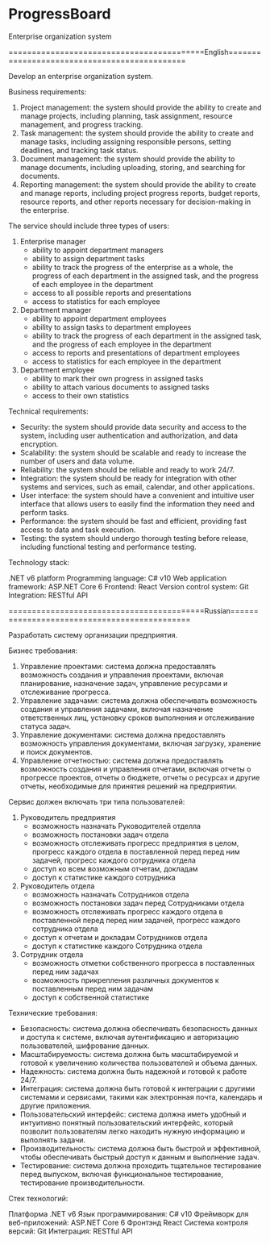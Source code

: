 # ProgressBoard
Enterprise organization system

==========================================English=============================================

Develop an enterprise organization system.

Business requirements:

1) Project management: the system should provide the ability to create and manage projects, including planning, task assignment, resource management, and progress tracking.
2) Task management: the system should provide the ability to create and manage tasks, including assigning responsible persons, setting deadlines, and tracking task status.
3) Document management: the system should provide the ability to manage documents, including uploading, storing, and searching for documents.
4) Reporting management: the system should provide the ability to create and manage reports, including project progress reports, budget reports, resource reports, and other reports necessary for decision-making in the enterprise.

The service should include three types of users:
1) Enterprise manager
	- ability to appoint department managers
	- ability to assign department tasks
	- ability to track the progress of the enterprise as a whole, the progress of each department in the assigned task, and the progress of each employee in the department
	- access to all possible reports and presentations
	- access to statistics for each employee
2) Department manager
	- ability to appoint department employees
	- ability to assign tasks to department employees
	- ability to track the progress of each department in the assigned task, and the progress of each employee in the department
	- access to reports and presentations of department employees
	- access to statistics for each employee in the department
3) Department employee
	- ability to mark their own progress in assigned tasks
	- ability to attach various documents to assigned tasks
	- access to their own statistics

Technical requirements:

 - Security: the system should provide data security and access to the system, including user authentication and authorization, and data encryption.
 - Scalability: the system should be scalable and ready to increase the number of users and data volume.
 - Reliability: the system should be reliable and ready to work 24/7.
 - Integration: the system should be ready for integration with other systems and services, such as email, calendar, and other applications.
 - User interface: the system should have a convenient and intuitive user interface that allows users to easily find the information they need and perform tasks.
 - Performance: the system should be fast and efficient, providing fast access to data and task execution.
 - Testing: the system should undergo thorough testing before release, including functional testing and performance testing.

Technology stack:

.NET v6 platform
Programming language: C# v10
Web application framework: ASP.NET Core 6
Frontend: React
Version control system: Git
Integration: RESTful API

==========================================Russian=============================================

Разработать систему организации предприятия.

Бизнес требования:

1) Управление проектами: система должна предоставлять возможность создания и управления проектами, включая планирование, назначение задач, управление ресурсами и отслеживание прогресса.
2) Управление задачами: система должна обеспечивать возможность создания и управления задачами, включая назначение ответственных лиц, установку сроков выполнения и отслеживание статуса задач. 
3) Управление документами: система должна предоставлять возможность управления документами, включая загрузку, хранение и поиск документов. 
4) Управление отчетностью: система должна предоставлять возможность создания и управления отчетами, включая отчеты о прогрессе проектов, отчеты о бюджете, отчеты о ресурсах и другие отчеты, необходимые для принятия решений на предприятии.

Сервис должен включать три типа пользователей: 
1) Руководитель предприятия 
	- возможность назначать Руководителей отделла 
	- возможность постановки задач отдела
	- возможность отслеживать прогресс предприятия в целом, прогресс каждого отдела в поставленной перед перед ним задачей, прогресс каждого сотрудника отдела
	- доступ ко всем возможным отчетам, докладам
	- доступ к статистике каждого сотрудника
2) Руководитель отдела
	- возможность назначать Сотрудников отдела
	- возможность постановки задач перед Сотрудниками отдела
	- возможность отслеживать прогресс каждого отдела в поставленной перед перед ним задачей, прогресс каждого сотрудника отдела
	- доступ к отчетам и докладам Сотрудников отдела
	- доступ к статистике каждого Сотрудника отдела
3) Сотрудник отдела
	- возможность отметки собственного прогресса в поставленных перед ним задачах
	- возможность прикрепления различных документов к поставленным перед ним задачам
	- доступ к собственной статистике

Технические требования:

  - Безопасность: система должна обеспечивать безопасность данных и доступа к системе, включая аутентификацию и авторизацию пользователей, шифрование данных.
  - Масштабируемость: система должна быть масштабируемой и готовой к увеличению количества пользователей и объема данных.
  - Надежность: система должна быть надежной и готовой к работе 24/7.
  - Интеграция: система должна быть готовой к интеграции с другими системами и сервисами, такими как электронная почта, календарь и другие приложения.
  - Пользовательский интерфейс: система должна иметь удобный и интуитивно понятный пользовательский интерфейс, который позволит пользователям легко находить нужную информацию и выполнять задачи.
  - Производительность: система должна быть быстрой и эффективной, чтобы обеспечивать быстрый доступ к данным и выполнение задач.
  - Тестирование: система должна проходить тщательное тестирование перед выпуском, включая функциональное тестирование, тестирование производительности.

Стек технологий:

Платформа .NET v6
Язык программирования: C# v10
Фреймворк для веб-приложений: ASP.NET Core 6
Фронтэнд React
Система контроля версий: Git
Интеграция: RESTful API
